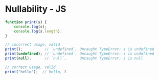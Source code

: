 # Nullability - JS

```js
function print(s) {
    console.log(s);
    console.log(s.length);
}

// incorrect usage, valid
print();          // `undefined`, Uncaught TypeError: s is undefined
print(undefined); // `undefined`, Uncaught TypeError: s is undefined
print(null);      // `null`,      Uncaught TypeError: s is null

// correct usage, valid
print("hello");  // hello, 5
````

<!--

1. If you've programmed for more than 2 days, you will know that `null` means nothing.
2. And in Javascript, you can call `print` with "null", which means "nothing".
3. or, you can call it with, actually nothing.
4. or, you can call it with `undefined`, which is also nothing.

-->
